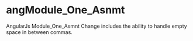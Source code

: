 # angModule_One_Asnmt
AngularJs Module_One_Asmnt
Change includes the ability to handle empty space in between commas.
